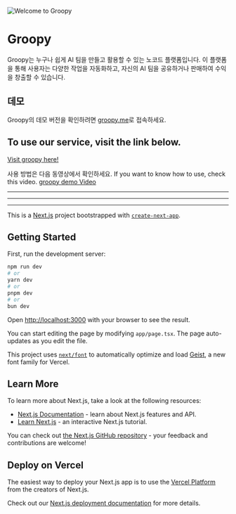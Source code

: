 ![Welcome to Groopy](https://vufqadhpxvvugtkaeyjx.supabase.co/storage/v1/object/public/assets/image/welcome_groopy.jpg?t=2024-10-06T13%3A11%3A09.559Z)

# Groopy

Groopy는 누구나 쉽게 AI 팀을 만들고 활용할 수 있는 노코드 플랫폼입니다. 이 플랫폼을 통해 사용자는 다양한 작업을 자동화하고, 자신의 AI 팀을 공유하거나 판매하여 수익을 창출할 수 있습니다.

## 데모

Groopy의 데모 버전을 확인하려면 [groopy.me](https://groopy.me)로 접속하세요.

## To use our service, visit the link below.

[Visit groopy here!](https://groopy.me)

사용 방법은 다음 동영상에서 확인하세요.
If you want to know how to use, check this video.
[groopy demo Video](https://youtu.be/IdaT8h_8SJk)

---

---

---

This is a [Next.js](https://nextjs.org) project bootstrapped with [`create-next-app`](https://nextjs.org/docs/app/api-reference/cli/create-next-app).

## Getting Started

First, run the development server:

```bash
npm run dev
# or
yarn dev
# or
pnpm dev
# or
bun dev
```

Open [http://localhost:3000](http://localhost:3000) with your browser to see the result.

You can start editing the page by modifying `app/page.tsx`. The page auto-updates as you edit the file.

This project uses [`next/font`](https://nextjs.org/docs/app/building-your-application/optimizing/fonts) to automatically optimize and load [Geist](https://vercel.com/font), a new font family for Vercel.

## Learn More

To learn more about Next.js, take a look at the following resources:

- [Next.js Documentation](https://nextjs.org/docs) - learn about Next.js features and API.
- [Learn Next.js](https://nextjs.org/learn) - an interactive Next.js tutorial.

You can check out [the Next.js GitHub repository](https://github.com/vercel/next.js) - your feedback and contributions are welcome!

## Deploy on Vercel

The easiest way to deploy your Next.js app is to use the [Vercel Platform](https://vercel.com/new?utm_medium=default-template&filter=next.js&utm_source=create-next-app&utm_campaign=create-next-app-readme) from the creators of Next.js.

Check out our [Next.js deployment documentation](https://nextjs.org/docs/app/building-your-application/deploying) for more details.
